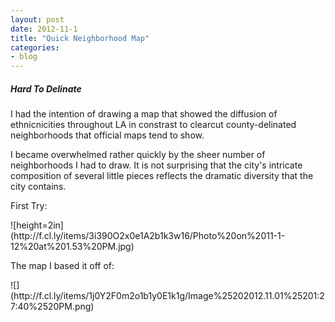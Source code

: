 ```yaml
---
layout: post
date: 2012-11-1 
title: "Quick Neighborhood Map"
categories:
- blog
---
```

<h5>Hard To Delinate</h5>
<p>I had the intention of drawing a map that showed the diffusion of ethnicnicities throughout LA in constrast to clearcut county-delinated neighborhoods that official maps tend to show.</p>
<p>I became overwhelmed rather quickly by the sheer number of neighborhoods I had to draw. It is not surprising that the city's intricate composition of several little pieces reflects the dramatic diversity that the city contains.</p>
<p>First Try:</p>
![height=2in](http://f.cl.ly/items/3i390O2x0e1A2b1k3w16/Photo%20on%2011-1-12%20at%201.53%20PM.jpg)
<p>The map I based it off of:</p>
![](http://f.cl.ly/items/1j0Y2F0m2o1b1y0E1k1g/Image%25202012.11.01%25201:27:40%2520PM.png)
